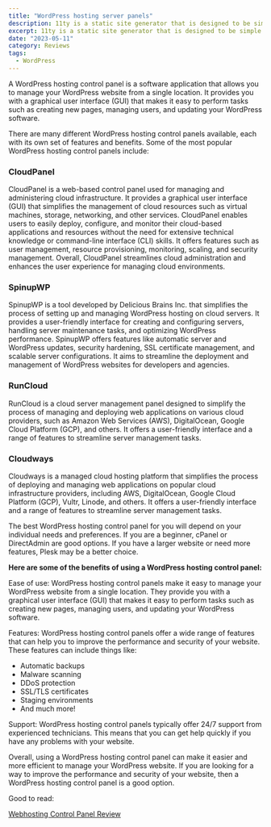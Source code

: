 ```yaml
---
title: "WordPress hosting server panels"
description: 11ty is a static site generator that is designed to be simple and powerful
excerpt: 11ty is a static site generator that is designed to be simple and powerful
date: "2023-05-11"
category: Reviews
tags:
  - WordPress
---
```


A WordPress hosting control panel is a software application that allows you to manage your WordPress website from a single location. It provides you with a graphical user interface (GUI) that makes it easy to perform tasks such as creating new pages, managing users, and updating your WordPress software.

There are many different WordPress hosting control panels available, each with its own set of features and benefits. Some of the most popular WordPress hosting control panels include:

### CloudPanel

CloudPanel is a web-based control panel used for managing and administering cloud infrastructure. It provides a graphical user interface (GUI) that simplifies the management of cloud resources such as virtual machines, storage, networking, and other services. CloudPanel enables users to easily deploy, configure, and monitor their cloud-based applications and resources without the need for extensive technical knowledge or command-line interface (CLI) skills. It offers features such as user management, resource provisioning, monitoring, scaling, and security management. Overall, CloudPanel streamlines cloud administration and enhances the user experience for managing cloud environments.

### SpinupWP

SpinupWP is a tool developed by Delicious Brains Inc. that simplifies the process of setting up and managing WordPress hosting on cloud servers. It provides a user-friendly interface for creating and configuring servers, handling server maintenance tasks, and optimizing WordPress performance. SpinupWP offers features like automatic server and WordPress updates, security hardening, SSL certificate management, and scalable server configurations. It aims to streamline the deployment and management of WordPress websites for developers and agencies.

### RunCloud

RunCloud is a cloud server management panel designed to simplify the process of managing and deploying web applications on various cloud providers, such as Amazon Web Services (AWS), DigitalOcean, Google Cloud Platform (GCP), and others. It offers a user-friendly interface and a range of features to streamline server management tasks.

### Cloudways

Cloudways is a managed cloud hosting platform that simplifies the process of deploying and managing web applications on popular cloud infrastructure providers, including AWS, DigitalOcean, Google Cloud Platform (GCP), Vultr, Linode, and others. It offers a user-friendly interface and a range of features to streamline server management tasks.

The best WordPress hosting control panel for you will depend on your individual needs and preferences. If you are a beginner, cPanel or DirectAdmin are good options. If you have a larger website or need more features, Plesk may be a better choice.

**Here are some of the benefits of using a WordPress hosting control panel:**

Ease of use: WordPress hosting control panels make it easy to manage your WordPress website from a single location. They provide you with a graphical user interface (GUI) that makes it easy to perform tasks such as creating new pages, managing users, and updating your WordPress software.

Features: WordPress hosting control panels offer a wide range of features that can help you to improve the performance and security of your website. These features can include things like:

- Automatic backups
- Malware scanning
- DDoS protection
- SSL/TLS certificates
- Staging environments
- And much more!

Support: WordPress hosting control panels typically offer 24/7 support from experienced technicians. This means that you can get help quickly if you have any problems with your website.

Overall, using a WordPress hosting control panel can make it easier and more efficient to manage your WordPress website. If you are looking for a way to improve the performance and security of your website, then a WordPress hosting control panel is a good option.

Good to read:

[Webhosting Control Panel Review](https://wpjohnny.com/webhosting-control-panel-review/)
